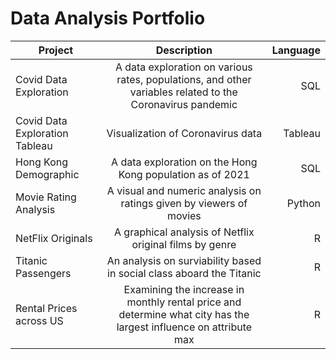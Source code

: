 # Data Analysis Portfolio
| Project        | Description           | Language  |
| ------------- |:-------------:| -----:|
| Covid Data Exploration     | A data exploration on various rates, populations, and other variables related to the Coronavirus pandemic | SQL |
| Covid Data Exploration Tableau     | Visualization of Coronavirus data      | Tableau  |
| Hong Kong Demographic |  A data exploration on the Hong Kong population as of 2021     |  SQL   |
| Movie Rating Analysis | A visual and numeric analysis on ratings given by viewers of movies | Python |
| NetFlix Originals | A graphical analysis of Netflix original films by genre | R |
| Titanic Passengers | An analysis on surviability based in social class aboard the Titanic | R |
| Rental Prices across US | Examining the increase in monthly rental price and determine what city has the largest influence on attribute max | R |
